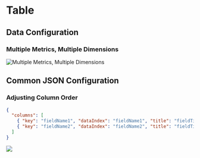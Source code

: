 # Table

## Data Configuration

### Multiple Metrics, Multiple Dimensions

![Multiple Metrics, Multiple Dimensions](https://static-docs.nocobase.com/202410101142369.png)

## Common JSON Configuration

### Adjusting Column Order

```json
{
  "columns": [
    { "key": "fieldName1", "dataIndex": "fieldName1", "title": "fieldTitle1" },
    { "key": "fieldName2", "dataIndex": "fieldName2", "title": "fieldTitle2" }
  ]
}
```

![](https://static-docs.nocobase.com/202410101145770.png)
